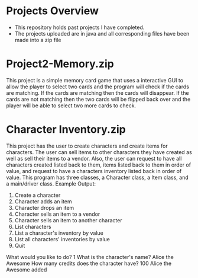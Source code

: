 # Projects Overview
- This repository holds past projects I have completed.
- The projects uploaded are in java and all corresponding files have been made into a zip file

# Project2-Memory.zip
This project is a simple memory card game that uses a interactive GUI to allow the player to select two cards and the program will check if the cards are matching. If the cards are matching then the cards will disappear. If the cards are not matching then the two cards will be flipped back over and the player will be able to select two more cards to check.

# Character Inventory.zip
This project has the user to create characters and create items for characters. The user can sell items to other characters they have created as well as sell their items to a vendor. Also, the user can request to have all characters created listed back to them, items listed back to them in order of value, and request to have a characters inventory listed back in order of value. This program has three classes, a Character class, a Item class, and a main/driver class.
Example Output:

1. Create a character
2. Character adds an item
3. Character drops an item
4. Character sells an item to a vendor
5. Character sells an item to another character
6. List characters
7. List a character's inventory by value
8. List all characters' inventories by value
9. Quit
    
 What would you like to do? 1
 What is the character's name? Alice the Awesome
 How many credits does the character have? 100
 Alice the Awesome added

